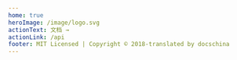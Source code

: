 ```yaml
---
home: true
heroImage: /image/logo.svg
actionText: 文档 →
actionLink: /api
footer: MIT Licensed | Copyright © 2018-translated by docschina
---
```

